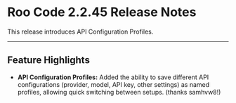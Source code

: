 # Roo Code 2.2.45 Release Notes

This release introduces API Configuration Profiles.

---

## Feature Highlights

*   **API Configuration Profiles:** Added the ability to save different API configurations (provider, model, API key, other settings) as named profiles, allowing quick switching between setups. (thanks samhvw8!)